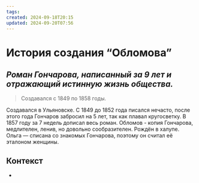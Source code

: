 ```yaml
---
tags: 
created: 2024-09-18T20:15
updated: 2024-09-20T07:56
---
```

# История создания “Обломова”

## ***Роман Гончарова, написанный за 9 лет и отражающий истинную жизнь общества.***

> Создавался с 1849 по 1858 годы.

Создавался в Ульяновске.
С 1849 до 1852 года писался нечасто, после этого года Гончаров забросил на 5 лет, так как плавал кругосветку. В 1857 году за 7 недель дописал весь роман.
Обломов - копия Гончарова, медлителен, ленив, но довольно сообразителен. Рождён в халупе.
Ольга — списана со знакомых Гончарова, поэтому он считал её эталоном женщины.
## Контекст
- 


